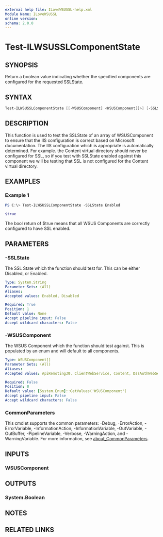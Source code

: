 ```yaml
---
external help file: ILoveWSUSSL-help.xml
Module Name: ILoveWSUSSL
online version:
schema: 2.0.0
---
```


# Test-ILWSUSSLComponentState

## SYNOPSIS

Return a boolean value indicating whether the specified components are configured for the requested SSLState.

## SYNTAX

```powershell
Test-ILWSUSSLComponentState [[-WSUSComponent] <WSUSComponent[]>] [-SSLState] <String> [<CommonParameters>]
```

## DESCRIPTION

This function is used to test the SSLState of an array of WSUSComponent to ensure that the IIS configuration is correct based on Microsoft documentation. The IIS configuration which is appropriate is automatically determined. For example. the Content virtual directory should never be configured for SSL, so if you test with SSLState enabled against this component we will be testing that SSL is not configured for the Content virtual directory.

## EXAMPLES

### Example 1

```powershell
PS C:\> Test-ILWSUSSLComponentState -SSLState Enabled

$true
```

The bool return of $true means that all WSUS Components are correctly configured to have SSL enabled.

## PARAMETERS

### -SSLState

The SSL State which the function should test for. This can be either Disabled, or Enabled.

```yaml
Type: System.String
Parameter Sets: (All)
Aliases:
Accepted values: Enabled, Disabled

Required: True
Position: 1
Default value: None
Accept pipeline input: False
Accept wildcard characters: False
```

### -WSUSComponent

The WSUS Component which the function should test against. This is populated by an enum and will default to all components.

```yaml
Type: WSUSComponent[]
Parameter Sets: (All)
Aliases:
Accepted values: ApiRemoting30, ClientWebService, Content, DssAuthWebService, Inventory, ReportingWebService, SelfUpdate, ServerSyncWebService, SimpleAuthWebService

Required: False
Position: 0
Default value: [System.Enum]::GetValues('WSUSComponent')
Accept pipeline input: False
Accept wildcard characters: False
```

### CommonParameters

This cmdlet supports the common parameters: -Debug, -ErrorAction, -ErrorVariable, -InformationAction, -InformationVariable, -OutVariable, -OutBuffer, -PipelineVariable, -Verbose, -WarningAction, and -WarningVariable. For more information, see [about_CommonParameters](http://go.microsoft.com/fwlink/?LinkID=113216).

## INPUTS

### WSUSComponent

## OUTPUTS

### System.Boolean

## NOTES

## RELATED LINKS
